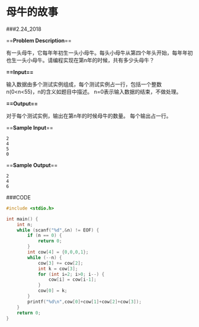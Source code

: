 # 母牛的故事

###2.24_2018

==**Problem Description**==

有一头母牛，它每年年初生一头小母牛。每头小母牛从第四个年头开始，每年年初也生一头小母牛。请编程实现在第n年的时候，共有多少头母牛？

 **==Input==**

输入数据由多个测试实例组成，每个测试实例占一行，包括一个整数n(0<n<55)，n的含义如题目中描述。
n=0表示输入数据的结束，不做处理。

 **==Output==**

对于每个测试实例，输出在第n年的时候母牛的数量。
每个输出占一行。

 ==**Sample Input**==

```
2
4
5
0
```

 ==**Sample Output**==

```
2
4
6
```



###CODE

```c
#include <stdio.h>

int main() {
    int n;
    while (scanf("%d",&n) != EOF) {
        if (n == 0) {
            return 0;
        }
        int cow[4] = {0,0,0,1};
        while (--n) {
            cow[3] += cow[2];
            int k = cow[3];
            for (int i=2; i>0; i--) {
                cow[i] = cow[i-1];
            }
            cow[0] = k;
        }
        printf("%d\n",cow[0]+cow[1]+cow[2]+cow[3]);
    }
    return 0;
}
```


